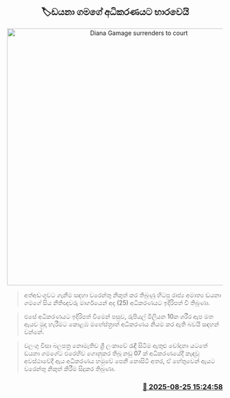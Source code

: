 <p align='center'><b><h2 align='center' title='Diana Gamage surrenders to court'>🏷ඩයනා ගමගේ අධිකරණයට භාරවෙයි</h2></b></p>
<p align='center'><img src='https://helakuru.sgp1.cdn.digitaloceanspaces.com/esana/images/lib/dayana-gamage-22-archived.jpg' width='600' alt='Diana Gamage surrenders to court'></p>

> අත්අඩංගුවට ගැනීම සඳහා වරෙන්තු නිකුත් කර තිබුණු හිටපු රාජ්‍ය අමාත්‍ය ඩයනා ගමගේ සිය නීතිඥවරු මාර්ගයෙන් අද (25) අධිකරණයට ඉදිරිපත් වී තිබුණා.

> එසේ අධිකරණයට ඉදිරිපත් වීමෙන් පසුව, රුපියල් මිලියන 10ක ශරීර ඇප මත ඇයව මුදා හැරීමට කොළඹ මහේස්ත්‍රාත් අධිකරණය නියම කර ඇති බවයි සඳහන් වන්නේ.

> වලංගු වීසා බලපත්‍ර නොමැතිව ශ්‍රී ලංකාවේ රැඳී සිටීම ඇතුළු චෝදනා යටතේ ඩයනා ගමගේට එරෙහිව ගොනුකර තිබූ නඩු 07 ක් අධිකරණයේදී කැඳවූ අවස්ථාවේදී ඇය අධිකරණය හමුවේ පෙනී නොසිටි අතර, ඒ හේතුවෙන් ඇයට වරෙන්තු නිකුත් කිරීම සිදුකර තිබුණා.



<h3 align='right'><a href='https://www.helakuru.lk/esana/p/113038/'>📅 2025-08-25 15:24:58</a></h3>
